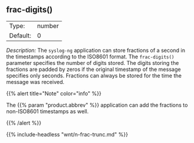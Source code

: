 ---
---
<!-- DISCLAIMER: This file is based on the syslog-ng Open Source Edition documentation https://github.com/balabit/syslog-ng-ose-guides/commit/2f4a52ee61d1ea9ad27cb4f3168b95408fddfdf2 and is used under the terms of The syslog-ng Open Source Edition Documentation License. The file has been modified by Axoflow. -->

## frac-digits()

|          |        |
| -------- | ------ |
| Type:    | number |
| Default: | 0      |



*Description:* The `syslog-ng` application can store fractions of a second in the timestamps according to the ISO8601 format. The `frac-digits()` parameter specifies the number of digits stored. The digits storing the fractions are padded by zeros if the original timestamp of the message specifies only seconds. Fractions can always be stored for the time the message was received.

{{% alert title="Note" color="info" %}}

The {{% param "product.abbrev" %}} application can add the fractions to non-ISO8601 timestamps as well.

{{% /alert %}}

{{% include-headless "wnt/n-frac-trunc.md" %}}

